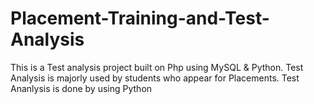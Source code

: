 # Placement-Training-and-Test-Analysis
This is a Test analysis project built on Php using MySQL & Python. Test Analysis is majorly used by students who appear for Placements.
Test Ananlysis is done by using Python
